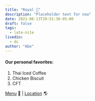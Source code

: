 ```yaml
---
title: "Royal 🥃"
description: "Placeholder text for now"
date: 2021-06-13T20:51:38-05:00
draft: false
tags:
  - late-nite
livedin:
  - dc
author: "Abe"
---
```


#### Our personal favorites:

1. Thai Iced Coffee
2. Chicken Biscuit
3. CFT

[Menu](https://www.betterhalfbar.com/menu) 📖  |  [Location](https://g.page/betterhalfbar?share) 🌎
